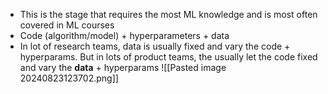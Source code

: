 - This is the stage that requires the most ML knowledge and is most often covered in ML courses
- Code (algorithm/model) + hyperparameters + data
- In lot of research teams, data is usually fixed and vary the code + hyperparams. But in lots of product teams, the usually let the code fixed and vary the **data** + hyperparams
	![[Pasted image 20240823123702.png]]

